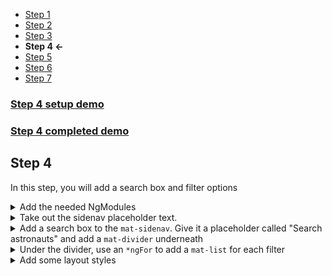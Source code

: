 * [Step 1](./step_1.md)
* [Step 2](./step_2.md)
* [Step 3](./step_3.md)
* **Step 4 <-**
* [Step 5](./step_5.md)
* [Step 6](./step_6.md)
* [Step 7](./step_7.md)

### [Step 4 setup demo](https://stackblitz.com/github/rnocc/blast-off-with-am/tree/step-3)
### [Step 4 completed demo](https://stackblitz.com/github/rnocc/blast-off-with-am/tree/step-4)

## Step 4

In this step, you will add a search box and filter options

<details><summary>Add the needed NgModules</summary>
`app.module.ts` 

```ts
import { MatFormFieldModule } from '@angular/material/form-field';
import { MatInputModule } from '@angular/material/input';
import { MatDividerModule } from '@angular/material/divider';
import { MatListModule } from '@angular/material/list';
import { MatButtonModule } from '@angular/material/button';

@NgModule({
  ...
  imports: [
    ...
    MatFormFieldModule,
    MatInputModule,
    MatDividerModule,
    MatListModule,
    MatButtonModule,
  ],
  ...
})
```
</details>

<details><summary>Take out the sidenav placeholder text.</summary>

`app.component.html` 

```html
  <mat-sidenav mode="side" opened role="region">
  </mat-sidenav>
```
</details>
<details><summary>Add a search box to the <code>mat-sidenav</code>. Give it a placeholder called "Search astronauts" and add a <code>mat-divider</code> underneath</summary>

`app.component.html` 

```html
  <mat-sidenav mode="side" opened role="region">
    <mat-form-field class="search">
      <input matInput placeholder="Search astronauts">
    </mat-form-field>
    <mat-divider></mat-divider>
  </mat-sidenav>
```
</details>
<details><summary>Under the divider, use an <code>*ngFor</code> to add a <code>mat-list</code> for each filter</summary>

`app.component.html` 

```html
  <mat-sidenav mode="side" opened role="region">
    <mat-form-field class="search">
      <input matInput placeholder="Search astronauts">
    </mat-form-field>
    <mat-divider></mat-divider>
    <ng-container *ngFor="let filter of filters | async; last as last">
      <mat-list>
        <h3 matSubheader>{{ filter.displayName }}</h3>

        <mat-list-item *ngFor="let val of filter.options">
          <button mat-button class="list-button" (click)="changeFilter(filter.category, val)">
            {{ val }}
          </button>
        </mat-list-item>

      </mat-list>
      <mat-divider *ngIf="!last"></mat-divider>
    </ng-container>
  </mat-sidenav>
```
</details>

<details><summary>Add some layout styles</summary>

`app.component.css` 

```css
  mat-sidenav {
    width: 310px;
  }

  .search {
    padding: 0 16px;
  }

  .list-button {
    width: 100%;
    text-align: left;
  }

  mat-chip.mat-chip {
    margin: 0 16px 16px;
  }

  ::ng-deep .mat-chip-list-wrapper {
    margin: 0 !important;
  }
```
</details>
